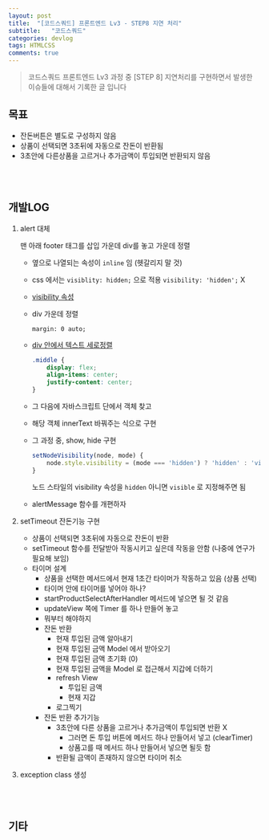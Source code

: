 ```yaml
---
layout: post
title:  "[코드스쿼드] 프론트엔드 Lv3 - STEP8 지연 처리"
subtitle:   "코드스쿼드"
categories: devlog
tags: HTMLCSS
comments: true
---
```


> 코드스쿼드 프론트엔드 Lv3 과정 중 [STEP 8] 지연처리를 구현하면서 발생한 이슈들에 대해서 기록한 글 입니다

## 목표

- 잔돈버튼은 별도로 구성하지 않음
- 상품이 선택되면 3초뒤에 자동으로 잔돈이 반환됨
- 3초안에 다른상품을 고르거나 추가금액이 투입되면 반환되지 않음

<br/>

<br/>

## 개발LOG

1. alert 대체

   맨 아래 footer 태그를 삽입 가운데 div를 놓고 가운데 정렬

   - 옆으로 나열되는 속성이 `inline` 임 (헷갈리지 말 것)
   - css 에서는 `visiblity: hidden;` 으로 적용 `visibility: 'hidden';` X
   - [visibility 속성](https://ofcourse.kr/css-course/visibility-%EC%86%8D%EC%84%B1)

   - div 가운데 정렬

     `margin: 0 auto;`

   - [div 안에서 텍스트 세로정렬](https://zetawiki.com/wiki/DIV_%EC%84%B8%EB%A1%9C_%EC%A4%91%EC%95%99_%EC%A0%95%EB%A0%AC)

     ```css
     .middle {
         display: flex;
         align-items: center;
         justify-content: center;
     }
     ```

   - 그 다음에 자바스크립트 단에서 객체 찾고

   - 해당 객체 innerText 바꿔주는 식으로 구현

   - 그 과정 중, show, hide 구현

     ```javascript
     setNodeVisibility(node, mode) {
         node.style.visibility = (mode === 'hidden') ? 'hidden' : 'visible'
     }
     ```

     노드 스타일의 visibility 속성을 `hidden` 아니면 `visible` 로 지정해주면 됨

   - alertMessage 함수를 개편하자

2. setTimeout 잔돈기능 구현

   - 상품이 선택되면 3초뒤에 자동으로 잔돈이 반환
   - setTimeout 함수를 전달받아 작동시키고 싶은데 작동을 안함 (나중에 연구가 필요해 보임)
   - 타이머 설계
     - 상품을 선택한 메서드에서 현재 1초간 타이머가 작동하고 있음 (상품 선택)
     - 타이머 안에 타이머를 넣어야 하나?
     - startProductSelectAfterHandler 메서드에 넣으면 될 것 같음
     - updateView 쪽에 Timer 를 하나 만들어 놓고
     - 뭐부터 해야하지
     - 잔돈 반환
       - 현재 투입된 금액 알아내기
       - 현재 투입된 금액 Model 에서 받아오기
       - 현재 투입된 금액 초기화 (0)
       - 현재 투입된 금액을 Model 로 접근해서 지갑에 더하기
       - refresh View
         - 투입된 금액
         - 현재 지갑
       - 로그찍기
     - 잔돈 반환 추가기능
       - 3초안에 다른 상품을 고르거나 추가금액이 투입되면 반환 X
         - 그러면 돈 투입 버튼에 메서드 하나 만들어서 넣고 (clearTimer)
         - 상품고를 때 메서드 하나 만들어서 넣으면 될듯 함
       - 반환될 금액이 존재하지 않으면 타이머 취소

3. exception class 생성

<br/>

<br/>

## 기타
